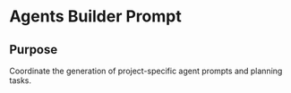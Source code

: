 # Agents Builder Prompt

## Purpose
Coordinate the generation of project-specific agent prompts and planning tasks.
